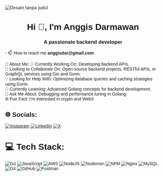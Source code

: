 ![Desain tanpa judul](https://github.com/user-attachments/assets/d6ee19a0-6c1b-4fcd-b6e8-70c1bd3722c5)


<!-- Nunito font applied via HTML -->
<link href="https://fonts.googleapis.com/css2?family=Nunito:wght@400;600&display=swap" rel="stylesheet">

<div align="center" style="font-family: 'Nunito', sans-serif;">
  <h1>Hi 👋, I'm Anggis Darmawan</h1>
  <h3>A passionate backend developer</h3>
</div>
<div style="font-family: 'Nunito', sans-serif;">
  <p>- 📫 How to reach me <strong>anggisdar@gmail.com</strong></p>
  💫 About Me:
🚀 Currently Working On: Developing backend APIs.<br>🤝 Looking to Collaborate On: Open-source backend projects, RESTful APIs, or GraphQL services using Gin and Gorm.<br>💡 Looking for Help With: Optimizing database queries and caching strategies using Gorm.<br>🌱 Currently Learning: Advanced Golang concepts for backend development.<br>💬 Ask Me About: Debugging and performance tuning in Golang.<br>🌐 Fun Fact: I’m interested in crypto and Web3

  
  
## 🌐 Socials:
[![Instagram](https://img.shields.io/badge/Instagram-%23E4405F.svg?logo=Instagram&logoColor=white)](https://instagram.com/anggis_da) [![LinkedIn](https://img.shields.io/badge/LinkedIn-%230077B5.svg?logo=linkedin&logoColor=white)](https://linkedin.com/in/anggis-darmawan-ba36b9253) [![X](https://img.shields.io/badge/X-black.svg?logo=X&logoColor=white)](https://x.com/anggisdarmawan3) 

# 💻 Tech Stack:
![Go](https://img.shields.io/badge/go-%2300ADD8.svg?style=plastic&logo=go&logoColor=white) ![JavaScript](https://img.shields.io/badge/javascript-%23323330.svg?style=plastic&logo=javascript&logoColor=%23F7DF1E) ![AWS](https://img.shields.io/badge/AWS-%23FF9900.svg?style=plastic&logo=amazon-aws&logoColor=white) ![NodeJS](https://img.shields.io/badge/node.js-6DA55F?style=plastic&logo=node.js&logoColor=white) ![Nodemon](https://img.shields.io/badge/NODEMON-%23323330.svg?style=plastic&logo=nodemon&logoColor=%BBDEAD) ![NPM](https://img.shields.io/badge/NPM-%23CB3837.svg?style=plastic&logo=npm&logoColor=white) ![Nginx](https://img.shields.io/badge/nginx-%23009639.svg?style=plastic&logo=nginx&logoColor=white) ![MySQL](https://img.shields.io/badge/mysql-4479A1.svg?style=plastic&logo=mysql&logoColor=white) ![Git](https://img.shields.io/badge/git-%23F05033.svg?style=plastic&logo=git&logoColor=white) ![GitHub](https://img.shields.io/badge/github-%23121011.svg?style=plastic&logo=github&logoColor=white)
![Postman](https://img.shields.io/badge/Postman-FF6C37?style=plastic&logo=postman&logoColor=white)




<!-- Proudly created with GPRM ( https://gprm.itsvg.in ) -->
